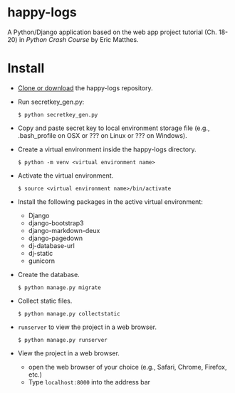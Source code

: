 # happy-logs
A Python/Django application based on the web app project tutorial (Ch. 18-20) in _Python Crash Course_ by Eric Matthes.

# Install
- [Clone or download](https://help.github.com/articles/cloning-a-repository/) the happy-logs repository.
- Run secretkey_gen.py:

    ```
    $ python secretkey_gen.py  
    ```
    
- Copy and paste secret key to local environment storage file (e.g., .bash_profile on OSX or ??? on Linux or ??? on Windows).
- Create a virtual environment inside the happy-logs directory.
    
    ```
    $ python -m venv <virtual environment name>
    ```
    
- Activate the virtual environment.
    
    ```
    $ source <virtual environment name>/bin/activate
    ```
    
- Install the following packages in the active virtual environment:
    * Django
    * django-bootstrap3
    * django-markdown-deux
    * django-pagedown
    * dj-database-url
    * dj-static
    * gunicorn
    
- Create the database.
    
    ```
    $ python manage.py migrate
    ```
    
- Collect static files.

    ```
    $ python manage.py collectstatic
    ```
    
- `runserver` to view the project in a web browser.
    
    ```
    $ python manage.py runserver
    ```
    
- View the project in a web browser.
    * open the web browser of your choice (e.g., Safari, Chrome, Firefox, etc.)
    * Type `localhost:8000` into the address bar
